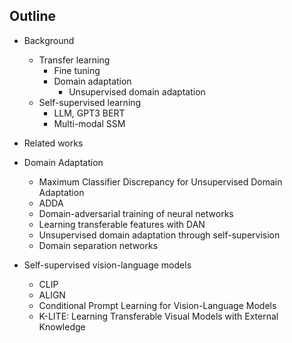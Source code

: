 ## Outline

- Background
    - Transfer learning
        - Fine tuning
        - Domain adaptation
            - Unsupervised domain adaptation
    - Self-supervised learning
        - LLM, GPT3 BERT
        - Multi-modal SSM

- Related works
- Domain Adaptation
    - Maximum Classifier Discrepancy for Unsupervised Domain Adaptation
    - ADDA
    - Domain-adversarial training of neural networks
    - Learning transferable features with DAN
    - Unsupervised domain adaptation through self-supervision
    - Domain separation networks

- Self-supervised vision-language models
    - CLIP
    - ALIGN
    - Conditional Prompt Learning for Vision-Language Models
    - K-LITE: Learning Transferable Visual Models with External Knowledge



